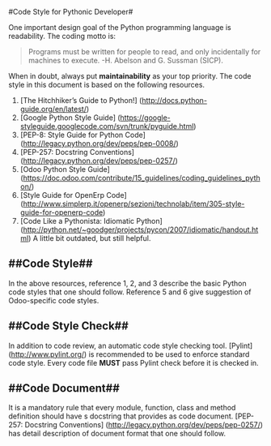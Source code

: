 #Code Style for Pythonic Developer#

One important design goal of the Python programming language is readability. 
The coding motto is: 

> Programs must be written for people to read, and only incidentally for machines to execute. 
-H. Abelson and G. Sussman (SICP).

When in doubt, always put **maintainability** as your top priority. 
The code style in this document is based on the following resources. 

1. [The Hitchhiker’s Guide to Python!] (http://docs.python-guide.org/en/latest/) 
2. [Google Python Style Guide] 
(https://google-styleguide.googlecode.com/svn/trunk/pyguide.html) 
3. [PEP-8: Style Guide for Python Code] (http://legacy.python.org/dev/peps/pep-0008/)
4. [PEP-257: Docstring Conventions] (http://legacy.python.org/dev/peps/pep-0257/)
5. [Odoo Python Style Guide] 
(https://doc.odoo.com/contribute/15_guidelines/coding_guidelines_python/)
6. [Style Guide for OpenErp Code] 
(http://www.simplerp.it/openerp/sezioni/technolab/item/305-style-guide-for-openerp-code)
7. [Code Like a Pythonista: Idiomatic Python] 
(http://python.net/~goodger/projects/pycon/2007/idiomatic/handout.html) 
A little bit outdated, but still helpful.

##Code Style##
---

In the above resources, reference 1, 2, and 3 describe the basic Python 
code styles that one should follow. Reference 5 and 6 give suggestion of Odoo-specific 
code styles.  

##Code Style Check##
---

In addition to code review, an automatic code style checking tool. 
[Pylint] (http://www.pylint.org/) is recommended to be used to 
enforce standard code style. Every code file **MUST** pass Pylint check 
before it is checked in. 

##Code Document##
---

It is a mandatory rule that every module, function, class and method definition should 
have s docstring that provides as code document. 
[PEP-257: Docstring Conventions] (http://legacy.python.org/dev/peps/pep-0257/) 
has detail description of document format that one should follow. 





